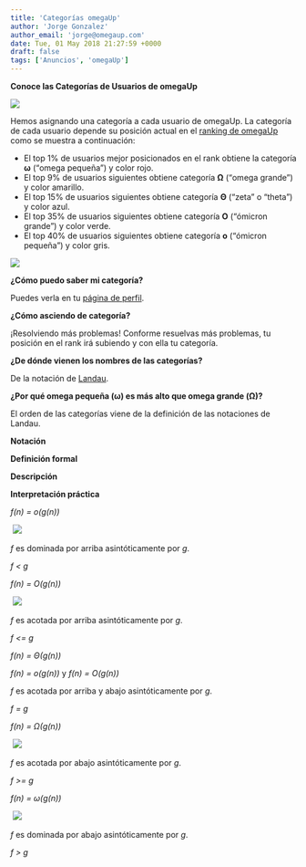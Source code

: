 ```yaml
---
title: 'Categorías omegaUp'
author: 'Jorge Gonzalez'
author_email: 'jorge@omegaup.com'
date: Tue, 01 May 2018 21:27:59 +0000
draft: false
tags: ['Anuncios', 'omegaUp']
---
```


**Conoce las Categorías de Usuarios de omegaUp**

[![](/images/categorias.png)](/images/categorias.png)

Hemos asignando una categoría a cada usuario de omegaUp. La categoría de cada usuario depende su posición actual en el [ranking de omegaUp](https://omegaup.com/rank/) como se muestra a continuación:

*   El top 1% de usuarios mejor posicionados en el rank obtiene la categoría **ω** (“omega pequeña”) y color rojo.
*   El top 9% de usuarios siguientes obtiene categoría **Ω** (“omega grande”) y color amarillo.
*   El top 15% de usuarios siguientes obtiene categoría **Θ** (“zeta” o “theta”) y color azul.
*   El top 35% de usuarios siguientes obtiene categoría **Ο** (“ómicron grande”) y color verde.
*   El top 40% de usuarios siguientes obtiene categoría **ο** (“ómicron pequeña”) y color gris.

[![](/images/plot.png)](/images/plot.png)

**¿Cómo puedo saber mi categoría?**

Puedes verla en tu [página de perfil](https://omegaup.com/profile/).

**¿Cómo asciendo de categoría?**

¡Resolviendo más problemas! Conforme resuelvas más problemas, tu posición en el rank irá subiendo y con ella tu categoría.

**¿De dónde vienen los nombres de las categorías?**

De la notación de [Landau](https://es.wikipedia.org/wiki/Notaci%C3%B3n_de_Landau).

**¿Por qué omega pequeña (****ω****) es más alto que omega grande (****Ω****)?**

El orden de las categorías viene de la definición de las notaciones de Landau.

**Notación**

**Definición formal**

**Descripción**

**Interpretación práctica**

_f(n) = o(g(n))_

 [![](/images/1.png)](/images/1.png)

_f_ es dominada por arriba asintóticamente por _g_.

_f < g_

_f(n) = O(g(n))_

 [![](/images/2.png)](/images/2.png)

_f_ es acotada por arriba asintóticamente por _g_.

_f <= g_

_f(n) = Θ(g(n))_

_f(n) = o(g(n))_ y _f(n) = O(g(n))_

_f_ es acotada por arriba y abajo asintóticamente por _g_.

_f = g_

_f(n) = Ω(g(n))_

 [![](/images/4.png)](/images/4.png)

_f_ es acotada por abajo asintóticamente por _g_.

_f >= g_

_f(n) = ω(g(n))_

 [![](/images/5.png)](/images/5.png)

_f_ es dominada por abajo asintóticamente por _g_.

_f > g_